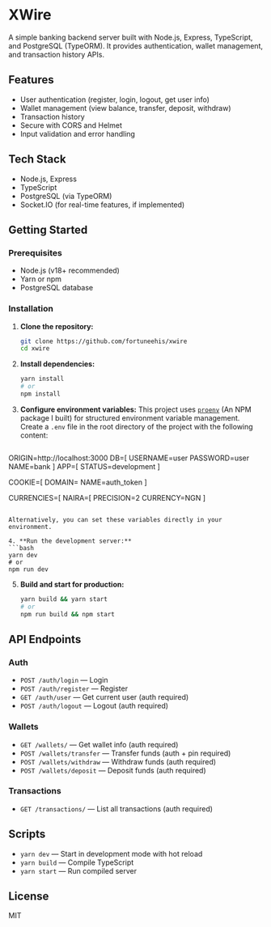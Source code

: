 # XWire

A simple banking backend server built with Node.js, Express, TypeScript, and PostgreSQL (TypeORM). It provides authentication, wallet management, and transaction history APIs.

## Features

- User authentication (register, login, logout, get user info)
- Wallet management (view balance, transfer, deposit, withdraw)
- Transaction history
- Secure with CORS and Helmet
- Input validation and error handling

## Tech Stack

- Node.js, Express
- TypeScript
- PostgreSQL (via TypeORM)
- Socket.IO (for real-time features, if implemented)

## Getting Started

### Prerequisites

- Node.js (v18+ recommended)
- Yarn or npm
- PostgreSQL database

### Installation

1. **Clone the repository:**
   ```bash
   git clone https://github.com/fortuneehis/xwire
   cd xwire
   ```
2. **Install dependencies:**
   ```bash
   yarn install
   # or
   npm install
   ```

3. **Configure environment variables:**
   This project uses [`proenv`](https://www.npmjs.com/package/proenv) (An NPM package I built) for structured environment variable management. Create a `.env` file in the root directory of the project with the following content:

   ```env
  ORIGIN=http://localhost:3000
DB=[
    USERNAME=user
    PASSWORD=user
    NAME=bank
]
APP=[
    STATUS=development
]

COOKIE=[
    DOMAIN=
    NAME=auth_token
]

CURRENCIES=[
    NAIRA=[
        PRECISION=2
        CURRENCY=NGN
    ]
   ```

   Alternatively, you can set these variables directly in your environment.

4. **Run the development server:**
   ```bash
   yarn dev
   # or
   npm run dev
   ```

5. **Build and start for production:**
   ```bash
   yarn build && yarn start
   # or
   npm run build && npm start
   ```

## API Endpoints

### Auth
- `POST /auth/login` — Login
- `POST /auth/register` — Register
- `GET /auth/user` — Get current user (auth required)
- `POST /auth/logout` — Logout (auth required)

### Wallets
- `GET /wallets/` — Get wallet info (auth required)
- `POST /wallets/transfer` — Transfer funds (auth + pin required)
- `POST /wallets/withdraw` — Withdraw funds (auth required)
- `POST /wallets/deposit` — Deposit funds (auth required)

### Transactions
- `GET /transactions/` — List all transactions (auth required)

## Scripts

- `yarn dev` — Start in development mode with hot reload
- `yarn build` — Compile TypeScript
- `yarn start` — Run compiled server

## License

MIT 